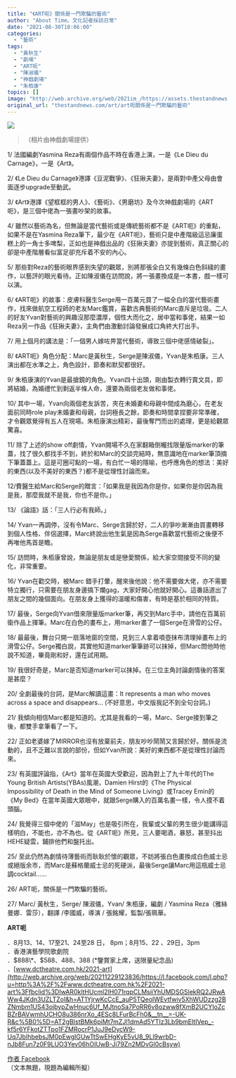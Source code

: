 ```yaml
---
title: "《ART呃》關係是一門欺騙的藝術"
author: "About Time。文化記者採訪日常"
date: "2021-08-30T18:06:00"
categories:
  - "藝術"
tags:
  - "黃秋生"
  - "劇場"
  - "ART呃"
  - "陳淑儀"
  - "神戲劇場"
  - "朱栢康"
topics: []
image: "http://web.archive.org/web/2021im_/https://assets.thestandnews.com/media/photos/template-15_5jnqc1z.png"
original_url: "thestandnews.com/art/art呃關係是一門欺騙的藝術"
---
```

![](http://web.archive.org/web/2021im_/https://assets.thestandnews.com/media/photos/template-15_5jnqc1z.png)
> （相片由神戲劇場提供）

1/ 法國編劇Yasmina Reza有兩個作品不時在香港上演，一是《Le Dieu du Carnage》，一是《Art》。

2/ 《Le Dieu du Carnage》港譯《豆泥戰爭》、《狂揪夫妻》，是兩對中產父母由會面逐步upgrade至動武。

3/ 《Art》港譯《望框框的男人》、《藝術》、《男磨坊》及今次神戲劇場的《ART呃》，是三個中佬為一張畫吵架的故事。

4/ 雖然以藝術為名，但無論是當代藝術或是傳統藝術都不是《ART呃》的重點，如果不是在Yasmina Reza筆下，最少在《ART呃》，藝術只是中產階級這忌廉蛋糕上的一角士多啤梨，正如也是神戲出品的《狂揪夫妻》亦提到藝術，真正關心的卻是中產階層看似富足卻充斥着不安的內心。

5/ 那些對Reza的藝術眼界感到失望的觀眾，別將那張全白又有幾條白色斜綫的畫作，以藝評的眼光看待。正如陳淑儀在訪問說，將一張畫換成是一本書，戲一樣可以演。

6/ 《ART呃》的故事：皮膚科醫生Serge用一百萬元買了一幅全白的當代藝術畫作，找來做航空工程師的老友Marc鑑賞，喜歡古典藝術的Marc直斥是垃圾。二人的好友Yvan對藝術的興趣沒那麼濃厚，個性大而化之，居中當和事佬，結果一如Reza另一作品《狂揪夫妻》，主角們由激動討論發展成口角終大打出手。

7/ 用上個月的講法是：「一個男人嫁咗畀當代藝術，導致三個中佬感情破裂」。

8/ 《ART呃》角色分配：Marc是黃秋生，Serge是陳淑儀，Yvan是朱栢康。三人演出都在水準之上，角色設計，節奏和默契都很好。

9/ 朱栢康演的Yvan是最搶鏡的角色。Yvan四十出頭，剛由製衣轉行賣文具，即將結婚，為婚禮忙到剩返半條人命，還要為兩個老友做和事佬。

10/ 其中一場，Yvan向兩個老友訴苦，夾在未婚妻和母親中間成為磨心，在老友面前同時role play未婚妻和母親，台詞極長之餘，節奏和時間拿捏要非常準確，才令觀眾覺得有五人在現場。朱栢康演出精彩，最後奪門而出的處理，更是給觀眾驚喜。

11/ 除了上述的show off劇情，Yvan開場不久在家翻箱倒櫳找限量版marker的筆蓋，找了很久都找手不到，終於和Marc的交談完結時，無意識地在marker筆頂摘下筆蓋蓋上。這是可圈可點的一場，有白忙一場的隱喻，也呼應角色的想法：美好的東西(以及不美好的東西？)都不是從理性討論而來。

12/費醫生給Marc和Serge的贈言：「如果我是我因為你是你，如果你是你因為我是我，那麼我就不是我，你也不是你。」

13/ 《論語》話：「三人行必有我師。」

14/ Yvan一再調停，沒有令Marc、Serge言歸於好，二人的爭吵漸漸由買畫轉移到個人性格、伴侶選擇，Marc終說出他生氣是因為Serge喜歡當代藝術之後便不再唯他馬首是瞻。

15/ 訪問時，朱栢康曾說，無論是朋友或是戀愛關係，給大家空間接受不同的變化，非常重要。

16/ Yvan在勸交時，被Marc 錯手打暈，醒來後他說：他不需要做大佬，亦不需要特立獨行，只需要在朋友身邊搞下爛gag，大家好開心他就好開心。這番話道出了朋友之間的幾個面向。在朋友身上獲得的溫暖和傷害，有時是基於相同的特質。

17/ 最後，Serge向Yvan借來限量版marker筆，再交到Marc手中，請他在百萬前衛作品上揮筆。Marc在白色的畫布上，用marker畫了一個Serge在滑雪的公仔。

18/ 最最後，舞台只開一扇落地窗的空間，見到三人拿着噴壺抹布清理掉畫布上的滑雪公仔。Serge獨白說，其實他知道marker筆筆跡可以抹掉，但Marc問他時他說不知道，畢竟剛和好，還在試用期。

19/ 我很好奇是，Marc是否知道marker可以抹掉。在三位主角討論劇情後的答案是甚麼？

20/ 全劇最後的台詞，是Marc解讀這畫：It represents a man who moves across a space and disappears… (不好意思，中文版我記不到全句台詞。)

21/ 我傾向相信Marc都是知道的。尤其是我看的一場，Marc、Serge接到筆之後，都雙手拿筆看了一下。

22/ 正如老婆嫁了MIRROR也沒有放棄前夫，朋友吵吵鬧鬧又言歸於好。關係是流動的，且不乏難以言說的部份，但如Yvan所說：美好的東西都不是從理性討論而來。

23/ 有英國評論指，《Art》當年在英國大受歡迎，因為對上了九十年代的The Young British Artists(YBAs)風潮，Damien Hirst的《The Physical Impossibility of Death in the Mind of Someone Living》或Tracey Emin的《My Bed》在當年英國大眾眼中，就跟Serge購入的百萬名畫一樣，令人摸不着頭腦。

24/ 我覺得三個中佬的「滋May」也是吸引所在，我輩或父輩的男生很少能講得這樣明白，不能也，亦不為也。從《ART呃》所見，三人要喝酒，暴怒，甚至抖出HEHE疑雲，鋪排他們和盤托出。

25/ 至此仍然為劇情待薄藝術而耿耿於懷的觀眾，不妨將張白色畫換成白色威士忌或絕版余市，而Marc是蘇格蘭威士忌的死硬派，最後Serge讓Marc用這瓶威士忌調cocktail……

26/ ART呃，關係是一門欺騙的藝術。

27/ Marc/ 黃秋生，Serge/ 陳淑儀，Yvan/ 朱栢康，編劇 / Yasmina Reza（雅絲曼娜．雷莎），翻譯 /李國威，導演 / 張銘耀，監製/張珮華。

**ART呃**

．8月13、14、17至21、24至28 日， 8pm；8月15、22 、29日，3pm  
．香港演藝學院歌劇院  
．$888\*、$588、$488、$388 (\*鑒賞家上席，送限量紀念品)  
．[www.dctheatre.com.hk/2021-art](http://web.archive.org/web/20211229123836/https://l.facebook.com/l.php?u=http%3A%2F%2Fwww.dctheatre.com.hk%2F2021-art%3Ffbclid%3DIwAR0kltHUcml2lH071rqpCLMsiiYhUMDSGSlekRQ2JRwAWw4JKdn3UZLTZoI&h=AT1YjrwKcCcE_auP5TQeoIWEvtfwiv5XhWUDzzg2BZNmbm1US43ojbypZwHnuc6Uf_MJtnoSa7PoRR6v8ozww8fXmB2UCYIoZcBZrBAVwmhUCHO8u386nrXo_4ESc8LFurBcFh0&__tn__=-UK-R&c%5B0%5D=AT2gBIstBMk6piMt7mZJl1dmAd5YTIz3Lb9bmEltIVep_-kf5r6YFkotZTTpo1FZMRocrP1JuJ9eDycW9-Uq7JbIhbebsJM0pEwglGUwTtSwEHgKyE5vU8_9Ll9wrbD-nJb8Fun7z0F9LUO3Yev06hOIUwB-Ji79Zn2MDvGl0cBsyw)

[作者 Facebook](http://web.archive.org/web/20211229123836/https://www.facebook.com/AboutTime.HK)  
（文本無題，現題為編輯所擬）